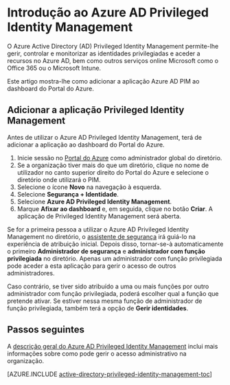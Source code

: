 <properties
   pageTitle="Introdução ao Azure AD Privileged Identity Management | Microsoft Azure"
   description="Saiba como gerir identidades privilegiadas com a aplicação do Azure Active Directory Privileged Identity Management no Portal do Azure."
   services="active-directory"
   documentationCenter=""
   authors="kgremban"
   manager="stevenpo"
   editor=""/>

<tags
   ms.service="active-directory"
   ms.devlang="na"
   ms.topic="get-started-article"
   ms.tgt_pltfrm="na"
   ms.workload="identity"
   ms.date="05/19/2016"
   ms.author="kgremban"/>

# Introdução ao Azure AD Privileged Identity Management


O Azure Active Directory (AD) Privileged Identity Management permite-lhe gerir, controlar e monitorizar as identidades privilegiadas e aceder a recursos no Azure AD, bem como outros serviços online Microsoft como o Office 365 ou o Microsoft Intune.  

Este artigo mostra-lhe como adicionar a aplicação Azure AD PIM ao dashboard do Portal do Azure.

## Adicionar a aplicação Privileged Identity Management

Antes de utilizar o Azure AD Privileged Identity Management, terá de adicionar a aplicação ao dashboard do Portal do Azure.

1. Inicie sessão no [Portal do Azure](https://portal.azure.com/) como administrador global do diretório.
2. Se a organização tiver mais do que um diretório, clique no nome de utilizador no canto superior direito do Portal do Azure e selecione o diretório onde utilizará o PIM.
3. Selecione o ícone **Novo** na navegação à esquerda.
4. Selecione **Segurança + Identidade**.
5. Selecione **Azure AD Privileged Identity Management**.
6. Marque **Afixar ao dashboard** e, em seguida, clique no botão **Criar**. A aplicação de Privileged Identity Management será aberta.


Se for a primeira pessoa a utilizar o Azure AD Privileged Identity Management no diretório, o [assistente de segurança](active-directory-privileged-identity-management-security-wizard.md) irá guiá-lo na experiência de atribuição inicial. Depois disso, tornar-se-à automaticamente o primeiro **Administrador de segurança** e **administrador com função privilegiada** no diretório. Apenas um administrador com função privilegiada pode aceder a esta aplicação para gerir o acesso de outros administradores.  

Caso contrário, se tiver sido atribuído a uma ou mais funções por outro administrador com função privilegiada, poderá escolher qual a função que pretende ativar. Se estiver nessa mesma função de administrador de função privilegiada, também terá a opção de **Gerir identidades**.  


<!--Every topic should have next steps and links to the next logical set of content to keep the customer engaged-->
## Passos seguintes

A [descrição geral do Azure AD Privileged Identity Management](active-directory-privileged-identity-management-configure.md) inclui mais informações sobre como pode gerir o acesso administrativo na organização.

[AZURE.INCLUDE [active-directory-privileged-identity-management-toc](../../includes/active-directory-privileged-identity-management-toc.md)]



<!--HONumber=Jun16_HO2-->


